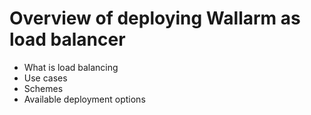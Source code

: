 # Overview of deploying Wallarm as load balancer

* What is load balancing
* Use cases
* Schemes
* Available deployment options
